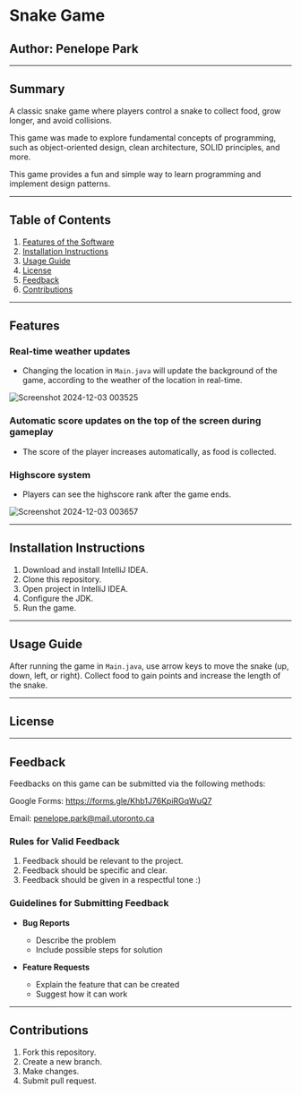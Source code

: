 # **Snake Game**
## **Author: Penelope Park**

---

## **Summary**
A classic snake game where players control a snake to collect food, grow longer, and avoid collisions.

This game was made to explore fundamental concepts of programming, such as object-oriented design, clean architecture, SOLID principles, and more.

This game provides a fun and simple way to learn programming and implement design patterns.

---

## **Table of Contents**
1. [Features of the Software](#features)
2. [Installation Instructions](#installation-instructions)
3. [Usage Guide](#usage-guide)
4. [License](#license)
5. [Feedback](#feedback)
6. [Contributions](#contributions)

---

## **Features**
### **Real-time weather updates**
  - Changing the location in `Main.java` will update the background of the game, according to the weather of the location in real-time.

![Screenshot 2024-12-03 003525](https://github.com/user-attachments/assets/1fd1a276-3c11-4078-a03f-4edba4d92cbe)

### **Automatic score updates on the top of the screen during gameplay**
  - The score of the player increases automatically, as food is collected.
 
### **Highscore system**
  - Players can see the highscore rank after the game ends.
    
  ![Screenshot 2024-12-03 003657](https://github.com/user-attachments/assets/deb20f6f-ed24-47e0-bd6e-757826c8f70e)

---

## **Installation Instructions**
1. Download and install IntelliJ IDEA.
2. Clone this repository.
3. Open project in IntelliJ IDEA.
4. Configure the JDK.
5. Run the game.
---

## **Usage Guide**

After running the game in `Main.java`, use arrow keys to move the snake (up, down, left, or right). Collect food to gain points and increase the length of the snake.

---

## **License**

---

## **Feedback**
Feedbacks on this game can be submitted via the following methods:

Google Forms: https://forms.gle/Khb1J76KpiRGqWuQ7

Email: penelope.park@mail.utoronto.ca

### **Rules for Valid Feedback**
1. Feedback should be relevant to the project.
2. Feedback should be specific and clear.
3. Feedback should be given in a respectful tone :)

### **Guidelines for Submitting Feedback**
- **Bug Reports**
  - Describe the problem
  - Include possible steps for solution
    
- **Feature Requests**
  - Explain the feature that can be created
  - Suggest how it can work
    
---

## **Contributions**
1. Fork this repository.
2. Create a new branch.
3. Make changes.
4. Submit pull request.
